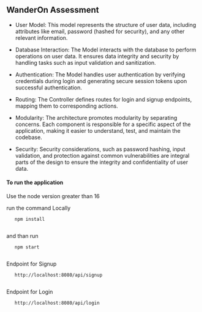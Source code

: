 
## WanderOn Assessment


 - User Model: This model represents the structure of user data, including attributes like  email, password (hashed for security), and any other relevant information.

- Database Interaction: The Model interacts with the database to perform operations on user data. It ensures data integrity and security by handling tasks such as input validation and sanitization.

- Authentication: The Model handles user authentication by verifying credentials during login and generating secure session tokens upon successful authentication.

- Routing: The Controller defines routes for login and signup endpoints, mapping them to corresponding actions.

- Modularity: The  architecture promotes modularity by separating concerns. Each component is responsible for a specific aspect of the application, making it easier to understand, test, and maintain the codebase.

- Security: Security considerations, such as password hashing, input validation, and protection against common vulnerabilities are integral parts of the design to ensure the integrity and confidentiality of user data.

#### To run the application

Use the node version greater than 16

run the command Locally 
```http
   npm install
  
```

and than run 
```http
   npm start
  
```


Endpoint for Signup
```http
   http://localhost:8080/api/signup
  
```

Endpoint for Login
```http
   http://localhost:8080/api/login
  
```











